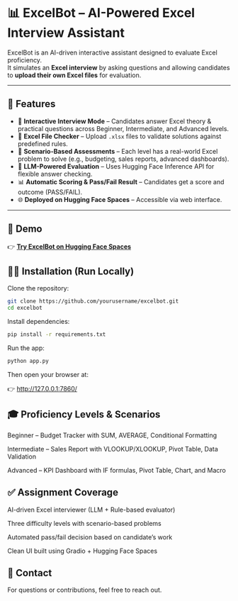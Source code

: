 # 📊 ExcelBot – AI-Powered Excel Interview Assistant  

ExcelBot is an AI-driven interactive assistant designed to evaluate Excel proficiency.  
It simulates an **Excel interview** by asking questions and allowing candidates to **upload their own Excel files** for evaluation.  

---

## 🚀 Features  

- 💬 **Interactive Interview Mode** – Candidates answer Excel theory & practical questions across Beginner, Intermediate, and Advanced levels.  
- 📂 **Excel File Checker** – Upload `.xlsx` files to validate solutions against predefined rules.  
- 🎯 **Scenario-Based Assessments** – Each level has a real-world Excel problem to solve (e.g., budgeting, sales reports, advanced dashboards).  
- 🤖 **LLM-Powered Evaluation** – Uses Hugging Face Inference API for flexible answer checking.  
- 📊 **Automatic Scoring & Pass/Fail Result** – Candidates get a score and outcome (PASS/FAIL).  
- 🌐 **Deployed on Hugging Face Spaces** – Accessible via web interface.  

---

## 📸 Demo  

👉 [**Try ExcelBot on Hugging Face Spaces**](YOUR_HF_SPACES_LINK_HERE)  

## 🧑‍💻 Installation (Run Locally)  

Clone the repository:  

```bash
git clone https://github.com/yourusername/excelbot.git
cd excelbot
```
Install dependencies:

```bash
pip install -r requirements.txt
```
Run the app:

```bash
python app.py
```
Then open your browser at:

👉 http://127.0.0.1:7860/

## 🎓 Proficiency Levels & Scenarios
Beginner – Budget Tracker with SUM, AVERAGE, Conditional Formatting

Intermediate – Sales Report with VLOOKUP/XLOOKUP, Pivot Table, Data Validation

Advanced – KPI Dashboard with IF formulas, Pivot Table, Chart, and Macro

## ✅ Assignment Coverage
AI-driven Excel interviewer (LLM + Rule-based evaluator)

Three difficulty levels with scenario-based problems

Automated pass/fail decision based on candidate’s work

Clean UI built using Gradio + Hugging Face Spaces

## 📧 Contact
For questions or contributions, feel free to reach out.

